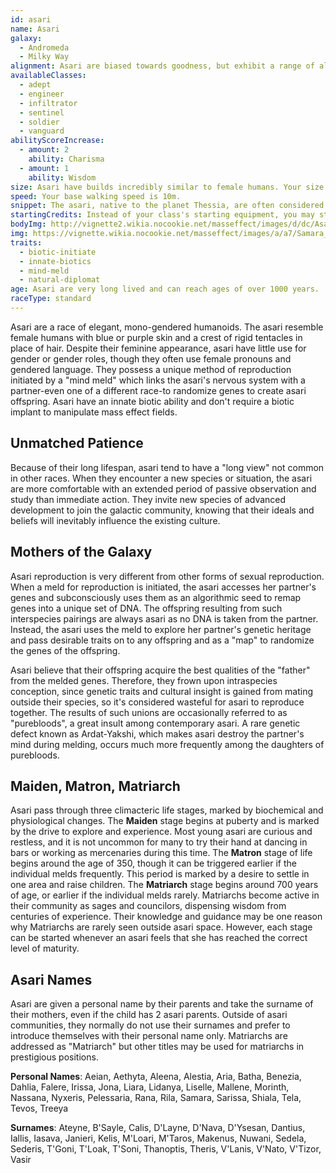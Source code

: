 ```yaml
---
id: asari
name: Asari
galaxy: 
  - Andromeda
  - Milky Way
alignment: Asari are biased towards goodness, but exhibit a range of alignments not dissimilar to humans. Most Maiden stage asari are chaotic, Matrons level out to neutral, Matriarchs are heavily lawful.
availableClasses:
  - adept
  - engineer
  - infiltrator
  - sentinel
  - soldier
  - vanguard
abilityScoreIncrease:
  - amount: 2
    ability: Charisma
  - amount: 1
    ability: Wisdom
size: Asari have builds incredibly similar to female humans. Your size is Medium.
speed: Your base walking speed is 10m.
snippet: The asari, native to the planet Thessia, are often considered the most influential and respected sentient species in the galaxy and are known for their elegance, diplomacy, and biotic aptitude.
startingCredits: Instead of your class's starting equipment, you may start with 10d4 x 1000 + 10,000 credits to buy your own equipment.
bodyImg: http://vignette2.wikia.nocookie.net/masseffect/images/d/dc/Asari_Justicar_MP.png/revision/latest/scale-to-width-down/500
img: https://vignette.wikia.nocookie.net/masseffect/images/a/a7/Samara_vs_Morinth.png/revision/latest/scale-to-width-down/640?cb=20130521073819
traits:
  - biotic-initiate
  - innate-biotics
  - mind-meld
  - natural-diplomat
age: Asari are very long lived and can reach ages of over 1000 years.
raceType: standard
---
```


Asari are a race of elegant, mono-gendered humanoids. The asari resemble female humans with blue or purple skin and a 
crest of rigid tentacles in place of hair. Despite their feminine appearance, asari have little use for gender or 
gender roles, though they often use female pronouns and gendered language. They possess a unique method of reproduction 
initiated by a "mind meld" which links the asari's nervous system with a partner-even one of a different race-to 
randomize genes to create asari offspring. Asari have an innate biotic ability and don't require a biotic implant to 
manipulate mass effect fields.

## Unmatched Patience
Because of their long lifespan, asari tend to have a "long view" not common in other races. When they encounter a new 
species or situation, the asari are more comfortable with an extended period of passive observation and study than immediate action.
They invite new species of advanced development to join the galactic community, knowing that their ideals and beliefs will 
inevitably influence the existing culture.

## Mothers of the Galaxy
Asari reproduction is very different from other forms of sexual reproduction. When a meld for reproduction is initiated, the 
asari accesses her partner's genes and subconsciously uses them as an algorithmic seed to remap genes into a unique set of DNA. 
The offspring resulting from such interspecies pairings are always asari as no DNA is taken from the partner. Instead, 
the asari uses the meld to explore her partner's genetic heritage and pass desirable traits on to any offspring and 
as a "map" to randomize the genes of the offspring.  

Asari believe that their offspring acquire the best qualities of the "father" from the melded genes. Therefore, they frown 
upon intraspecies conception, since genetic traits and cultural insight is gained from mating outside their species, so 
it's considered wasteful for asari to reproduce together. The results of such unions are occasionally referred to as 
"purebloods", a great insult among contemporary asari. A rare genetic defect known as Ardat-Yakshi, which makes 
asari destroy the partner's mind during melding, occurs much more frequently among the daughters of purebloods.

## Maiden, Matron, Matriarch
Asari pass through three climacteric life stages, marked by biochemical and physiological changes. The __Maiden__ stage 
begins at puberty and is marked by the drive to explore and experience. Most young asari are curious and restless, and 
it is not uncommon for many to try their hand at dancing in bars or working as mercenaries during this time. The __Matron__ 
stage of life begins around the age of 350, though it can be triggered earlier if the individual melds frequently. This 
period is marked by a desire to settle in one area and raise children. The __Matriarch__ stage begins around 700 years 
of age, or earlier if the individual melds rarely. Matriarchs become active in their community as sages and councilors, 
dispensing wisdom from centuries of experience. Their knowledge and guidance may be one reason why Matriarchs are rarely seen outside asari space.
However, each stage can be started whenever an asari feels that she has reached the correct level of maturity. 

## Asari Names
Asari are given a personal name by their parents and take the surname of their mothers, even if the child has 2 asari 
parents. Outside of asari communities, they normally do not use their surnames and prefer to introduce themselves with 
their personal name only. Matriarchs are addressed as "Matriarch" but other titles may be used for matriarchs in prestigious positions.

__Personal Names__: Aeian, Aethyta, Aleena, Alestia, Aria, Batha, Benezia, Dahlia, Falere, Irissa, Jona, Liara, Lidanya, 
Liselle, Mallene, Morinth, Nassana, Nyxeris, Pelessaria, Rana, Rila, Samara, Sarissa, Shiala, Tela, Tevos, Treeya

__Surnames__: Ateyne, B'Sayle, Calis, D'Layne, D'Nava, D'Ysesan, Dantius, Iallis, Iasava, Janieri, Kelis, M'Loari, M'Taros, 
Makenus, Nuwani, Sedela, Sederis, T'Goni, T'Loak, T'Soni, Thanoptis, Theris, V'Lanis, V'Nato, V'Tizor, Vasir

<source-reference pages="2-3" source="races" :additional="[{source: 'wiki', pages: 'Asari'}]"></source-reference>
